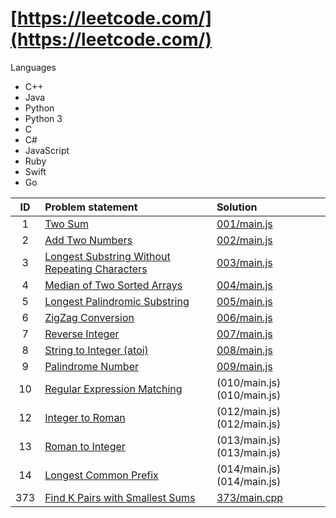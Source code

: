 # [https://leetcode.com/](https://leetcode.com/)

Languages

- C++
- Java
- Python
- Python 3
- C
- C#
- JavaScript
- Ruby
- Swift
- Go


| ID   | Problem statement                                                                                                               | Solution                          |
|:----:|:--------------------------------------------------------------------------------------------------------------------------------|:----------------------------------|
|    1 | [Two Sum](https://leetcode.com/problems/two-sum/)                                                                               | [001/main.js](001/main.js)        |
|    2 | [Add Two Numbers](https://leetcode.com/problems/add-two-numbers/)                                                               | [002/main.js](002/main.js)        |
|    3 | [Longest Substring Without Repeating Characters](https://leetcode.com/problems/longest-substring-without-repeating-characters/) | [003/main.js](003/main.js)        |
|    4 | [Median of Two Sorted Arrays](https://leetcode.com/problems/median-of-two-sorted-arrays/)                                       | [004/main.js](004/main.js)        |
|    5 | [Longest Palindromic Substring](https://leetcode.com/problems/longest-palindromic-substring/)                                   | [005/main.js](005/main.js)        |
|    6 | [ZigZag Conversion](https://leetcode.com/problems/zigzag-conversion/)                                                           | [006/main.js](006/main.js)        |
|    7 | [Reverse Integer](https://leetcode.com/problems/reverse-integer/)                                                               | [007/main.js](007/main.js)        |
|    8 | [String to Integer (atoi)](https://leetcode.com/problems/string-to-integer-atoi/)                                               | [008/main.js](008/main.js)        |
|    9 | [Palindrome Number](https://leetcode.com/problems/palindrome-number/)                                                           | [009/main.js](009/main.js)        |
|   10 | [Regular Expression Matching](https://leetcode.com/problems/regular-expression-matching/)                                       | (010/main.js)(010/main.js)        |
|   12 | [Integer to Roman](https://leetcode.com/problems/integer-to-roman/)                                                             | (012/main.js)(012/main.js)        |
|   13 | [Roman to Integer](https://leetcode.com/problems/roman-to-integer/)                                                             | (013/main.js)(013/main.js)        |
|   14 | [Longest Common Prefix](https://leetcode.com/problems/longest-common-prefix/)                                                   | (014/main.js)(014/main.js)        |
|  373 | [Find K Pairs with Smallest Sums](https://leetcode.com/problems/find-k-pairs-with-smallest-sums/)                               | [373/main.cpp](373/main.cpp)      |
